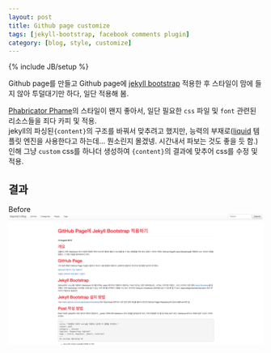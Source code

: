 ```yaml
---
layout: post
title: Github page customize
tags: [jekyll-bootstrap, facebook comments plugin]
category: [blog, style, customize]
---
```

{% include JB/setup %}

Github page를 만들고 Github page에 [jekyll bootstrap][1] 적용한 후 스타일이 맘에 들지 않아 투덜대기만 하다, 일단 적용해 봄.

[Phabricator Phame][2]의 스타일이 왠지 좋아서, 일단 필요한 `css` 파일 및 `font` 관련된 리소스들을 죄다 카피 및 적용.  
jekyll의 파싱된`{content}`의 구조를 바꿔서 맞추려고 했지만, 능력의 부재로([liquid][3] 템플릿 엔진을 사용한다고 하는데... 뭔소린지 몰겠넹. 시간내서 파보는 것도 좋을 듯 함.) 인해 그냥 `custom` css를 하나더 생성하여 `{content}`의 결과에 맞추어 css를 수정 및 적용.

## 결과

Before   
![before](/img/before.png)






[1]: http://sapzildj.github.io/etc/2015/08/10/Jekyll_Bootstrap/ "Github page에 jekyll bootstrap 적용하기"
[2]: https://secure.phabricator.com/book/phabricator/article/phame/ "Phame User Guide"
[3]: https://github.com/Shopify/liquid/wiki "liquid"



